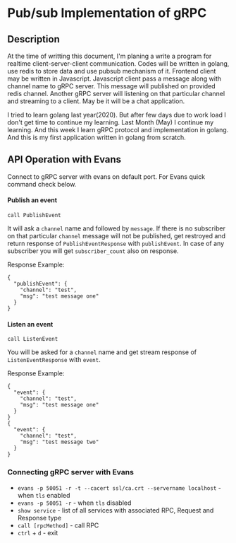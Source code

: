 # Pub/sub Implementation of gRPC

## Description
At the time of writting this document, I'm planing a write a program for realtime client-server-client communication. Codes will be written in golang, use redis to store data and use pubsub mechanism of it. Frontend client may be written in Javascript. Javascript client pass a message along with channel name to gRPC server. This message will published on provided redis channel. Another gRPC server will listening on that particular channel and streaming to a client. May be it will be a chat application.

I tried to learn golang last year(2020). But after few days due to work load I don't get time to continue my learning. Last Month (May) I continue my learning. And this week I learn gRPC protocol and implementation in golang. And this is my first application written in golang from scratch.

## API Operation with Evans
Connect to gRPC server with evans on default port. For Evans quick command check below. 

#### Publish an event
```
call PublishEvent
``` 
It will ask a ```channel``` name and followed by ```message```. If there is no subscriber on that particular ```channel``` message will not be published, get restroyed and return response of ```PublishEventResponse``` with ```publishEvent```. In case of any subscriber you will get ```subscriber_count``` also on response.

Response Example:
```
{
  "publishEvent": {
    "channel": "test",
    "msg": "test message one"
  }
}
```

#### Listen an event
```
call ListenEvent
```
You will be asked for a ```channel``` name and get stream response of ```ListenEventResponse``` with ```event```.

Response Example:
```
{
  "event": {
    "channel": "test",
    "msg": "test message one"
  }
}
{
  "event": {
    "channel": "test",
    "msg": "test message two"
  }
}
```

### Connecting gRPC server with Evans
+ ```evans -p 50051 -r -t --cacert ssl/ca.crt --servername localhost``` - when ```tls``` enabled
+ ```evans -p 50051 -r``` - when ```tls``` disabled
+ ```show service``` - list of all services with associated RPC, Request and Response type
+ ```call [rpcMethod]``` - call RPC
+ ```ctrl``` + ```d``` - exit